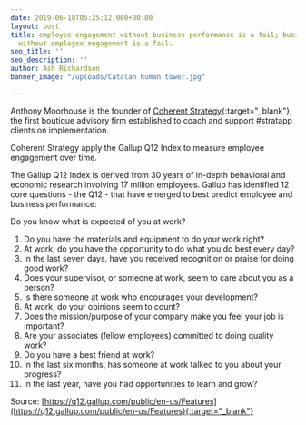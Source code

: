 ```yaml
---
date: 2019-06-18T05:25:12.000+00:00
layout: post
title: employee engagement without business performance is a fail; business performance
  without employee engagement is a fail.
seo_title: ''
seo_description: ''
author: Ash Richardson
banner_image: "/uploads/Catalan human tower.jpg"

---
```

Anthony Moorhouse is the founder of [Coherent Strategy](http://coherentstrat.com/ "Coherent Strategy"){:target="_blank"}, the first boutique advisory firm established to coach and support #stratapp clients on implementation.

Coherent Strategy apply the Gallup Q12 Index to measure employee engagement over time.

The Gallup Q12 Index is derived from 30 years of in-depth behavioral and economic research involving 17 million employees. Gallup has identified 12 core questions - the Q12 - that have emerged to best predict employee and business performance:

Do you know what is expected of you at work?

 1. Do you have the materials and equipment to do your work right?
 2. At work, do you have the opportunity to do what you do best every day?
 3. In the last seven days, have you received recognition or praise for doing good work?
 4. Does your supervisor, or someone at work, seem to care about you as a person?
 5. Is there someone at work who encourages your development?
 6. At work, do your opinions seem to count?
 7. Does the mission/purpose of your company make you feel your job is important?
 8. Are your associates (fellow employees) committed to doing quality work?
 9. Do you have a best friend at work?
10. In the last six months, has someone at work talked to you about your progress?
11. In the last year, have you had opportunities to learn and grow?

Source: [https://q12.gallup.com/public/en-us/Features](https://q12.gallup.com/public/en-us/Features){:target="_blank"}